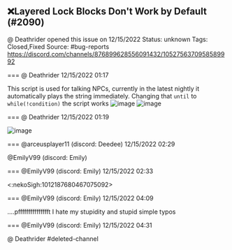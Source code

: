 ## ❌Layered Lock Blocks Don't Work by Default (#2090)
@ Deathrider opened this issue on 12/15/2022
Status: unknown
Tags: Closed,Fixed
Source: #bug-reports https://discord.com/channels/876899628556091432/1052756370958589992


=== @ Deathrider 12/15/2022 01:17

This script is used for talking NPCs, currently in the latest nightly it automatically plays the string immediately. Changing that ``until`` to ``while(!condition)`` the script works
![image](https://cdn.discordapp.com/attachments/1052756370958589992/1052756494589902849/image.png?ex=65e915e3&is=65d6a0e3&hm=ec9ccb8e6f2aad3c67a463f2f0e33a8c388c7753d25b7984e611134cdc51bd1c&)
![image](https://cdn.discordapp.com/attachments/1052756370958589992/1052756494917050449/image.png?ex=65e915e3&is=65d6a0e3&hm=7ec4a7a2e94bcbb175aaa6935322f4d5771b9d5945d65e753c0907f1b7614e44&)

=== @ Deathrider 12/15/2022 01:19


![image](https://cdn.discordapp.com/attachments/1052756370958589992/1052756666547974214/image.png?ex=65e9160c&is=65d6a10c&hm=2c16ed9e160676fdd8990d77fdc587c734685d9b7bf07490a7112e70d9c3f1ea&)

=== @arceusplayer11 (discord: Deedee) 12/15/2022 02:29

@EmilyV99 (discord: Emily)

=== @EmilyV99 (discord: Emily) 12/15/2022 02:33

<:nekoSigh:1012187680467075092>

=== @EmilyV99 (discord: Emily) 12/15/2022 04:09

....pffffffffffffffft
I hate my stupidity
and stupid simple typos

=== @EmilyV99 (discord: Emily) 12/15/2022 04:31

@ Deathrider #deleted-channel
